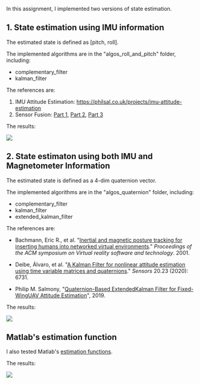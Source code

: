 In this assignment, I implemented two versions of state estimation.

## 1. State estimation using IMU information

The estimated state is defined as [pitch, roll]. 

The implemented algorithms are in the "algos_roll_and_pitch" folder, including:

- complementary_filter
- kalman_filter

The references are:

1. IMU Attitude Estimation: https://philsal.co.uk/projects/imu-attitude-estimation
2. Sensor Fusion: [Part 1](https://www.youtube.com/watch?v=RZd6XDx5VXo), [Part 2](https://www.youtube.com/watch?v=BUW2OdAtzBw), [Part 3](https://www.youtube.com/watch?v=hQUkiC5o0JI)

The results:

![](C:\Users\Yu\Documents\Github\ENAE788M_Projects\project2\algos_roll_and_pitch\res.jpg)

## 2. State estimaton using both IMU and Magnetometer Information

The estimated state is defined as a 4-dim quaternion vector. 

The implemented algorithms are in the "algos_quaternion" folder, including:

* complementary_filter
* kalman_filter
* extended_kalman_filter

The references are:

* Bachmann, Eric R., et al. "[Inertial and magnetic posture tracking for inserting humans into networked virtual environments](https://calhoun.nps.edu/handle/10945/41586)." *Proceedings of the ACM symposium on Virtual reality software and technology*. 2001.

* Deibe, Álvaro, et al. "[A Kalman Filter for nonlinear attitude estimation using time variable matrices and quaternions](https://www.mdpi.com/1424-8220/20/23/6731)." *Sensors* 20.23 (2020): 6731.
* Philip M. Salmony, "[Quaternion-Based ExtendedKalman Filter for Fixed-WingUAV Attitude Estimation](http://philsal.co.uk/wp-content/uploads/2019/10/EKF_FixedWing-1.pdf)", 2019.

The results:

![](C:\Users\Yu\Documents\Github\ENAE788M_Projects\project2\algos_quaternion\complementary_filter.jpg)

## Matlab's estimation function

I also tested Matlab's [estimation functions](https://www.mathworks.com/help/fusion/ug/introduction-on-choosing-inertial-sensor-fusion-filters.html).

The results:

![](C:\Users\Yu\Documents\Github\ENAE788M_Projects\project2\res_matlab.jpg)